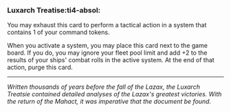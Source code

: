 ### **Luxarch Treatise**:ti4-absol:

You may exhaust this card to perform a tactical action in a system that contains 1 of your command tokens.

When you activate a system, you may place this card next to the game board.
If you do, you may ignore your fleet pool limit and add +2 to the results of your ships' combat rolls in the active system.
At the end of that action, purge this card.

---

*Written thousands of years before the fall of the Lazax, the Luxarch Treatsie contained detailed analyses of the Lazax's greatest victories.  With the return of the Mahact, it was imperative that the document be found.*
